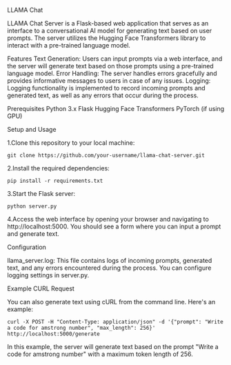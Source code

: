 LLAMA Chat

LLAMA Chat Server is a Flask-based web application that serves as an interface to a conversational AI model for generating text based on user prompts. The server utilizes the Hugging Face Transformers library to interact with a pre-trained language model.

Features
Text Generation: Users can input prompts via a web interface, and the server will generate text based on those prompts using a pre-trained language model.
Error Handling: The server handles errors gracefully and provides informative messages to users in case of any issues.
Logging: Logging functionality is implemented to record incoming prompts and generated text, as well as any errors that occur during the process.

Prerequisites
Python 3.x
Flask
Hugging Face Transformers
PyTorch (if using GPU)

Setup and Usage

1.Clone this repository to your local machine:
```
git clone https://github.com/your-username/llama-chat-server.git
```
2.Install the required dependencies:
```
pip install -r requirements.txt
```
3.Start the Flask server:
```
python server.py
```
4.Access the web interface by opening your browser and navigating to http://localhost:5000. You should see a form where you can input a prompt and generate text.

Configuration

llama_server.log: This file contains logs of incoming prompts, generated text, and any errors encountered during the process. You can configure logging settings in server.py.

Example CURL Request

You can also generate text using cURL from the command line. Here's an example:
```
curl -X POST -H "Content-Type: application/json" -d '{"prompt": "Write a code for amstrong number", "max_length": 256}' http://localhost:5000/generate
```
In this example, the server will generate text based on the prompt "Write a code for amstrong number" with a maximum token length of 256.
